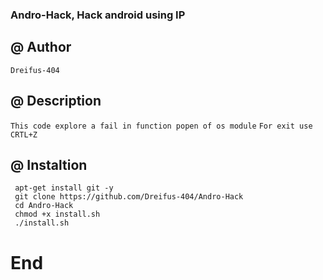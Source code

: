### Andro-Hack, Hack android using IP

 @ Author
 ---------

    Dreifus-404

 @ Description
 --------------

```This code explore a fail in function popen of os module```
```For exit use CRTL+Z```

 @ Instaltion
 -------------

     apt-get install git -y
     git clone https://github.com/Dreifus-404/Andro-Hack
     cd Andro-Hack
     chmod +x install.sh
     ./install.sh

# End
